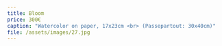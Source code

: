 ```yaml
---
title: Bloom
price: 300€
caption: "Watercolor on paper, 17x23cm <br> (Passepartout: 30x40cm)"  
file: /assets/images/27.jpg
---
```

